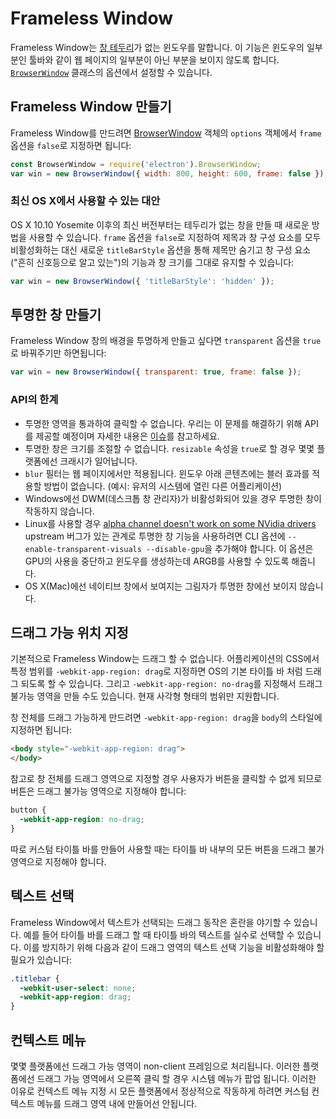# Frameless Window

Frameless Window는 [창 테두리](https://developer.mozilla.org/ko/docs/Glossary/Chrome)가
없는 윈도우를 말합니다. 이 기능은 윈도우의 일부분인 툴바와 같이 웹 페이지의 일부분이
아닌 부분을 보이지 않도록 합니다. [`BrowserWindow`](browser-window.md) 클래스의
옵션에서 설정할 수 있습니다.

## Frameless Window 만들기

Frameless Window를 만드려면 [BrowserWindow](browser-window.md) 객체의
`options` 객체에서 `frame` 옵션을 `false`로 지정하면 됩니다:

```javascript
const BrowserWindow = require('electron').BrowserWindow;
var win = new BrowserWindow({ width: 800, height: 600, frame: false });
```

### 최신 OS X에서 사용할 수 있는 대안

OS X 10.10 Yosemite 이후의 최신 버전부터는 테두리가 없는 창을 만들 때 새로운 방법을
사용할 수 있습니다. `frame` 옵션을 `false`로 지정하여 제목과 창 구성 요소를 모두
비활성화하는 대신 새로운 `titleBarStyle` 옵션을 통해 제목만 숨기고 창 구성 요소
("흔히 신호등으로 알고 있는")의 기능과 창 크기를 그대로 유지할 수 있습니다:

```javascript
var win = new BrowserWindow({ 'titleBarStyle': 'hidden' });
```

## 투명한 창 만들기

Frameless Window 창의 배경을 투명하게 만들고 싶다면 `transparent` 옵션을 `true`로
바꿔주기만 하면됩니다:

```javascript
var win = new BrowserWindow({ transparent: true, frame: false });
```

### API의 한계

* 투명한 영역을 통과하여 클릭할 수 없습니다. 우리는 이 문제를 해결하기 위해 API를
  제공할 예정이며 자세한 내용은
  [이슈](https://github.com/electron/electron/issues/1335)를 참고하세요.
* 투명한 창은 크기를 조절할 수 없습니다. `resizable` 속성을 `true`로 할 경우 몇몇
  플랫폼에선 크래시가 일어납니다.
* `blur` 필터는 웹 페이지에서만 적용됩니다. 윈도우 아래 콘텐츠에는 블러 효과를 적용할
  방법이 없습니다. (예시: 유저의 시스템에 열린 다른 어플리케이션)
* Windows에선 DWM(데스크톱 창 관리자)가 비활성화되어 있을 경우 투명한 창이 작동하지
  않습니다.
* Linux를 사용할 경우 [alpha channel doesn't work on some NVidia drivers](https://code.google.com/p/chromium/issues/detail?id=369209)
  upstream 버그가 있는 관계로 투명한 창 기능을 사용하려면 CLI 옵션에
  `--enable-transparent-visuals --disable-gpu`을 추가해야 합니다. 이 옵션은 GPU의
  사용을 중단하고 윈도우를 생성하는데 ARGB를 사용할 수 있도록 해줍니다.
* OS X(Mac)에선 네이티브 창에서 보여지는 그림자가 투명한 창에선 보이지 않습니다.

## 드래그 가능 위치 지정

기본적으로 Frameless Window는 드래그 할 수 없습니다. 어플리케이션의 CSS에서 특정
범위를 `-webkit-app-region: drag`로 지정하면 OS의 기본 타이틀 바 처럼 드래그 되도록
할 수 있습니다. 그리고 `-webkit-app-region: no-drag`를 지정해서 드래그 불가능 영역을
만들 수도 있습니다. 현재 사각형 형태의 범위만 지원합니다.

창 전체를 드래그 가능하게 만드려면 `-webkit-app-region: drag`을 `body`의 스타일에
지정하면 됩니다:

```html
<body style="-webkit-app-region: drag">
</body>
```

참고로 창 전체를 드래그 영역으로 지정할 경우 사용자가 버튼을 클릭할 수 없게 되므로
버튼은 드래그 불가능 영역으로 지정해야 합니다:

```css
button {
  -webkit-app-region: no-drag;
}
```

따로 커스텀 타이틀 바를 만들어 사용할 때는 타이틀 바 내부의 모든 버튼을 드래그 불가
영역으로 지정해야 합니다.

## 텍스트 선택

Frameless Window에서 텍스트가 선택되는 드래그 동작은 혼란을 야기할 수 있습니다. 예를
들어 타이틀 바를 드래그 할 때 타이틀 바의 텍스트를 실수로 선택할 수 있습니다. 이를
방지하기 위해 다음과 같이 드래그 영역의 텍스트 선택 기능을 비활성화해야 할 필요가
있습니다:

```css
.titlebar {
  -webkit-user-select: none;
  -webkit-app-region: drag;
}
```

## 컨텍스트 메뉴

몇몇 플랫폼에선 드래그 가능 영역이 non-client 프레임으로 처리됩니다. 이러한 플랫폼에선
드래그 가능 영역에서 오른쪽 클릭 할 경우 시스템 메뉴가 팝업 됩니다. 이러한 이유로
컨텍스트 메뉴 지정 시 모든 플랫폼에서 정상적으로 작동하게 하려면 커스텀 컨텍스트 메뉴를
드래그 영역 내에 만들어선 안됩니다.

